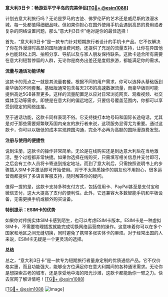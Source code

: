 **意大利3日卡：畅游亚平宁半岛的完美伴侣[[TG💪+ @esim1088](https://t.me/s/esim1088)]**

计划去意大利旅行吗？无论是罗马的古迹、佛罗伦萨的艺术还是威尼斯的浪漫水城，每一处都值得细细品味。但如果你担心在国外使用手机会遇到高昂的费用或者复杂的网络设置问题，那么“意大利3日卡”绝对是你的最佳选择！

首先，“意大利3日卡”是一款专门针对短期旅行者设计的手机卡产品。它不仅解决了你在外漫游时高昂的国际通话费问题，还提供了充足的流量支持，让你在异国他乡也能轻松上网、拍照分享、导航以及与家人朋友保持联系。这款卡适合所有需要在意大利短暂停留的人群，无论你是商务出差还是度假旅游，都能满足你的需求。

**流量与通话功能详解**

这款卡的亮点之一就是其流量套餐。根据不同的用户需求，你可以选择从基础版到豪华版的不同套餐。基础版通常包含每天2GB的高速数据流量，而豪华版则可能提供高达5GB甚至更多。这样的流量配置足以应对日常浏览网页、观看视频、社交媒体互动等需求。即使是在意大利的偏远地区，只要信号覆盖范围内，你都可以享受到稳定的网络连接。

至于通话功能，这款卡同样表现不俗。它支持拨打本地号码和国际长途电话，尤其是对于那些需要频繁联系国内亲友的旅行者来说，这项服务显得尤为重要。通过这款卡，你可以以极低的成本实现跨国沟通，完全不必再为高额的国际漫游费发愁。

**注册与使用的便捷性**

说到注册，这款卡的操作非常简单。无论是在线购买还是到达意大利后在当地激活，整个过程都非常快捷。如果你选择在线购买，只需填写相关信息并支付即可，之后会有工作人员将卡寄送到指定地址。而到了意大利后，只需按照说明书上的步骤插入SIM卡并激活即可开始使用。对于不太熟悉操作的朋友也不用担心，很多运营商都提供了多语言客服支持，随时解答你的疑问。

值得一提的是，这款卡支持多种支付方式，包括信用卡、PayPal甚至是支付宝和微信支付，这大大提高了支付的便利性。此外，它还兼容大多数智能手机和平板设备，无需更换手机或额外购买设备。

**特别提示：ESIM卡的优势**

如果你对传统实体SIM卡感到陌生，也可以考虑ESIM卡版本。ESIM卡是一种虚拟SIM卡，不需要物理插拔就能完成切换网络运营商的操作。这意味着你可以在多个国家和地区之间无缝切换，同时避免了携带多张实体卡的麻烦。对于经常出国的人来说，ESIM卡无疑是一个更灵活的选择。

**总结**

总之，“意大利3日卡”是一款专为短期旅行者量身定制的优质通信产品。它不仅价格实惠，而且功能强大，能够全方位满足你在意大利期间的各种通讯需求。无论你是想探索古老的城市，还是享受地中海的阳光沙滩，这款卡都能助你一臂之力。快去官网了解详情吧！[[TG💪+ @esim1088](https://t.me/s/esim1088)]

[[TG💪+ @esim1088](https://t.me/s/esim1088) ![Image](https://i.postimg.cc/4NQfJmqS/Snipaste-2025-05-13-00-14-12.png)]